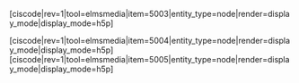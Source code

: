 [ciscode|rev=1|tool=elmsmedia|item=5003|entity_type=node|render=display_mode|display_mode=h5p]

[ciscode|rev=1|tool=elmsmedia|item=5004|entity_type=node|render=display_mode|display_mode=h5p]
[ciscode|rev=1|tool=elmsmedia|item=5005|entity_type=node|render=display_mode|display_mode=h5p]